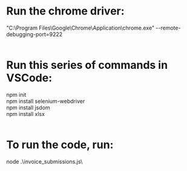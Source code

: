 # Run the chrome driver:<br />
"C:\Program Files\Google\Chrome\Application\chrome.exe" --remote-debugging-port=9222<br />
<br />
# Run this series of commands in VSCode:<br />
npm init<br />
npm install selenium-webdriver<br />
npm install jsdom<br />
npm install xlsx<br />
<br />
# To run the code, run:<br />
node .\invoice_submissions.js\
